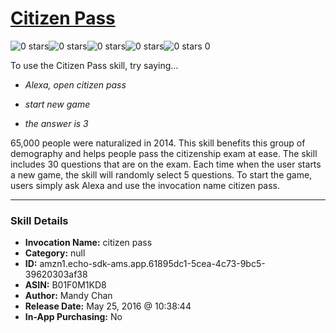 # [Citizen Pass](http://alexa.amazon.com/#skills/amzn1.echo-sdk-ams.app.61895dc1-5cea-4c73-9bc5-39620303af38)
![0 stars](../../images/ic_star_border_black_18dp_1x.png)![0 stars](../../images/ic_star_border_black_18dp_1x.png)![0 stars](../../images/ic_star_border_black_18dp_1x.png)![0 stars](../../images/ic_star_border_black_18dp_1x.png)![0 stars](../../images/ic_star_border_black_18dp_1x.png) 0

To use the Citizen Pass skill, try saying...

* *Alexa, open citizen pass*

* *start new game*

* *the answer is 3*

65,000 people were naturalized in 2014. This skill benefits this group of demography and helps people pass the citizenship exam at ease. The skill includes 30 questions that are on the exam. Each time when the user starts a new game, the skill will randomly select 5 questions. To start the game, users simply ask Alexa and use the invocation name citizen pass.

***

### Skill Details

* **Invocation Name:** citizen pass
* **Category:** null
* **ID:** amzn1.echo-sdk-ams.app.61895dc1-5cea-4c73-9bc5-39620303af38
* **ASIN:** B01F0M1KD8
* **Author:** Mandy Chan
* **Release Date:** May 25, 2016 @ 10:38:44
* **In-App Purchasing:** No
